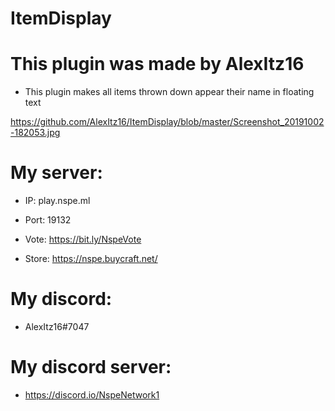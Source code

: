 # ItemDisplay

# This plugin was made by AlexItz16

- This plugin makes all items thrown down appear their name in floating text


https://github.com/AlexItz16/ItemDisplay/blob/master/Screenshot_20191002-182053.jpg

# My server:

- IP: play.nspe.ml
- Port: 19132

- Vote: https://bit.ly/NspeVote
- Store: https://nspe.buycraft.net/



# My discord:

- AlexItz16#7047



# My discord server:

- https://discord.io/NspeNetwork1
